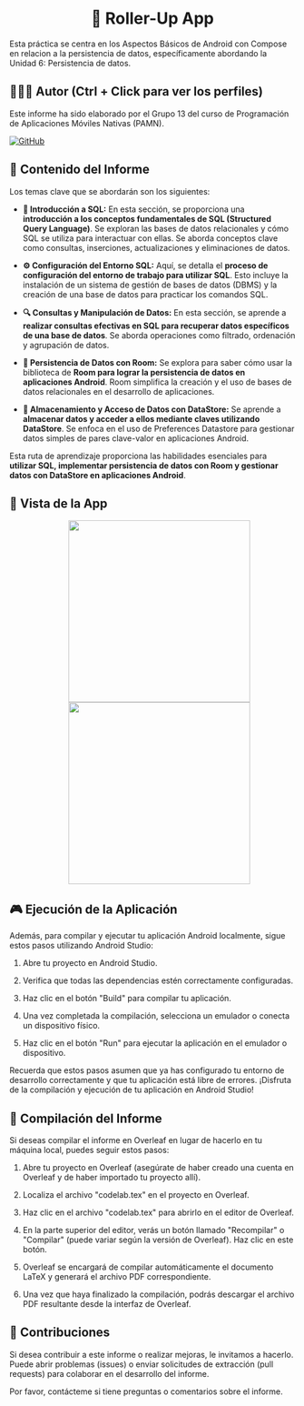 <h1 align="center">&#x1F68C Roller-Up App</h1>

Esta práctica se centra en los Aspectos Básicos de Android con Compose en relacion a la persistencia de datos, específicamente abordando la Unidad 6: Persistencia de datos.

## 🙆👨‍💻 Autor (Ctrl + Click para ver los perfiles)
Este informe ha sido elaborado por el Grupo 13 del curso de Programación de Aplicaciones Móviles Nativas (PAMN).

[![GitHub](https://img.shields.io/badge/GitHub-Alejandro%20David%20Arzola%20Saavedra-blue?style=flat-square&logo=github)](https://github.com/AlejandroDavidArzolaSaavedra)
  
## 📑 Contenido del Informe
Los temas clave que se abordarán son los siguientes:

- **🚀 Introducción a SQL:**
  En esta sección, se proporciona una **introducción a los conceptos fundamentales de SQL (Structured Query Language)**. Se exploran las bases de datos relacionales y cómo SQL se utiliza para interactuar con ellas. Se aborda conceptos clave como consultas, inserciones, actualizaciones y eliminaciones de datos.

- **⚙️ Configuración del Entorno SQL:**
  Aquí, se detalla el **proceso de configuración del entorno de trabajo para utilizar SQL**. Esto incluye la instalación de un sistema de gestión de bases de datos (DBMS) y la creación de una base de datos para practicar los comandos SQL.

- **🔍 Consultas y Manipulación de Datos:**
  En esta sección, se aprende a **realizar consultas efectivas en SQL para recuperar datos específicos de una base de datos**. Se aborda operaciones como filtrado, ordenación y agrupación de datos.

- **💾 Persistencia de Datos con Room:**
  Se explora para saber cómo usar la biblioteca de **Room para lograr la persistencia de datos en aplicaciones Android**. Room simplifica la creación y el uso de bases de datos relacionales en el desarrollo de aplicaciones.

- **🔐 Almacenamiento y Acceso de Datos con DataStore:**
  Se aprende a **almacenar datos y acceder a ellos mediante claves utilizando DataStore**. Se enfoca en el uso de Preferences Datastore para gestionar datos simples de pares clave-valor en aplicaciones Android.

Esta ruta de aprendizaje proporciona las habilidades esenciales para **utilizar SQL, implementar persistencia de datos con Room y gestionar datos con DataStore en aplicaciones Android**.

## 📱 Vista de la App

<ul align="center">		
  <img  style="width:20rem" src="https://i.imgur.com/GLblFZK.png">
  <img  style="width:20rem" src="https://i.imgur.com/YJaxBZi.png">
</ul>


## 🎮 Ejecución de la Aplicación
Además, para compilar y ejecutar tu aplicación Android localmente, sigue estos pasos utilizando Android Studio:

1. Abre tu proyecto en Android Studio.

2. Verifica que todas las dependencias estén correctamente configuradas.

3. Haz clic en el botón "Build" para compilar tu aplicación.

4. Una vez completada la compilación, selecciona un emulador o conecta un dispositivo físico.

5. Haz clic en el botón "Run" para ejecutar la aplicación en el emulador o dispositivo.

Recuerda que estos pasos asumen que ya has configurado tu entorno de desarrollo correctamente y que tu aplicación está libre de errores. ¡Disfruta de la compilación y ejecución de tu aplicación en Android Studio!


## 📄 Compilación del Informe
Si deseas compilar el informe en Overleaf en lugar de hacerlo en tu máquina local, puedes seguir estos pasos:

1. Abre tu proyecto en Overleaf (asegúrate de haber creado una cuenta en Overleaf y de haber importado tu proyecto allí).

2. Localiza el archivo "codelab.tex" en el proyecto en Overleaf.

3. Haz clic en el archivo "codelab.tex" para abrirlo en el editor de Overleaf.

4. En la parte superior del editor, verás un botón llamado "Recompilar" o "Compilar" (puede variar según la versión de Overleaf). Haz clic en este botón.

5. Overleaf se encargará de compilar automáticamente el documento LaTeX y generará el archivo PDF correspondiente.

6. Una vez que haya finalizado la compilación, podrás descargar el archivo PDF resultante desde la interfaz de Overleaf.

## 🤝 Contribuciones
Si desea contribuir a este informe o realizar mejoras, le invitamos a hacerlo. Puede abrir problemas (issues) o enviar solicitudes de extracción (pull requests) para colaborar en el desarrollo del informe.

Por favor, contácteme si tiene preguntas o comentarios sobre el informe.
